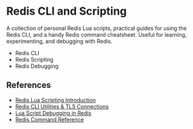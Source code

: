 # Redis CLI and Scripting

A collection of personal Redis Lua scripts, practical guides for using the Redis CLI, and a handy Redis command cheatsheet. Useful for learning, experimenting, and debugging with Redis.

- Redis CLI
- Redis Scripting
- Redis Debugging

## References

- [Redis Lua Scripting Introduction](https://redis.io/docs/latest/develop/interact/programmability/eval-intro)
- [Redis CLI Utilities & TLS Connections](https://redis.io/docs/latest/operate/rs/references/cli-utilities/redis-cli)
- [Lua Script Debugging in Redis](https://redis.io/docs/latest/develop/interact/programmability/lua-debugging)
- [Redis Command Reference](https://redis.io/commands)